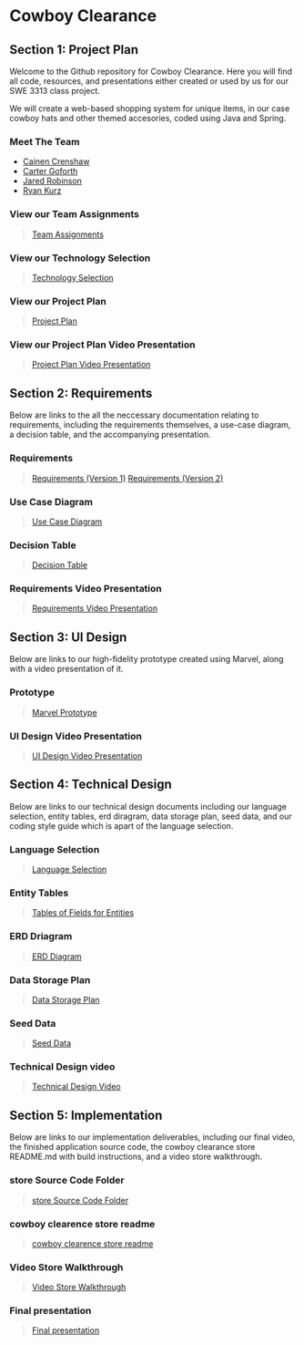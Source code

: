 # Cowboy Clearance

## Section 1: Project Plan
Welcome to the Github repository for Cowboy Clearance. Here you will find all code, resources, and presentations either created or used by us for our SWE 3313 class project.

We will create a web-based shopping system for unique items, in our case cowboy hats and other themed accesories, coded using Java and Spring.

### Meet The Team
- [Cainen Crenshaw](/Project%20Plan/Resumes/Cainan%20Crenshaw.md)
- [Carter Goforth](/Project%20Plan/Resumes/Carter%20Goforth.md)
- [Jared Robinson](/Project%20Plan/Resumes/Jared%20Robinson.md)
- [Ryan Kurz](/Project%20Plan/Resumes/Ryan%20Kurz.md)

### View our Team Assignments
> [Team Assignments](/Project%20Plan/Team%20Assignments.md)

### View our Technology Selection
> [Technology Selection](/Project%20Plan/Technology%20Selection.md)

### View our Project Plan
> [Project Plan](https://swe-3313-team-4-project.youtrack.cloud/gantt-charts/226-2)

### View our Project Plan Video Presentation
> [Project Plan Video Presentation](https://www.loom.com/share/7eaa5fb05a144d43b437233f983cefeb)

## Section 2: Requirements
Below are links to the all the neccessary documentation relating to requirements, including the requirements themselves, a use-case diagram, a decision table, and the accompanying presentation.

### Requirements
> [Requirements (Version 1)](/Requirements/Requirements_Version_1.md)
> [Requirements (Version 2)](/Requirements/Requirements_Version_2.md)

### Use Case Diagram
> [Use Case Diagram](/Requirements/Use_Case_Diagram.md)

### Decision Table
> [Decision Table](/Requirements/Decision_Table.md)

### Requirements Video Presentation
> [Requirements Video Presentation](https://www.loom.com/share/156bdc78abaa4f239fd941a164b67c68)

## Section 3: UI Design
Below are links to our high-fidelity prototype created using Marvel, along with a video presentation of it.

### Prototype
> [Marvel Prototype](https://marvelapp.com/prototype/116i68fa)

### UI Design Video Presentation
> [UI Design Video Presentation](https://www.loom.com/share/b1f506e5ac3940ff9e01a5a6a896a7a3)

## Section 4: Technical Design
Below are links to our technical design documents including our language selection, entity tables, erd diragram, data storage plan, seed data, and our coding style guide which is apart of the language selection.

### Language Selection
> [Language Selection](/Technical_Design/Language_Selection.md)

### Entity Tables
> [Tables of Fields for Entities](https://kennesawedu-my.sharepoint.com/:w:/g/personal/ccrens12_students_kennesaw_edu/EdBeR_kc681EvzLIJzZ21P4BWNWtPYT9rZM0mIAbUDnbWw?e=5NwmHD)

### ERD Driagram
> [ERD Diagram](https://lucid.app/lucidchart/1d59913b-0fc8-44f2-b7e7-e9a8fb350977/edit?viewport_loc=120%2C-40%2C2072%2C1032%2C0_0&invitationId=inv_449f97f5-9706-4b29-9897-827d58cfb5d1)

### Data Storage Plan
>[Data Storage Plan](/Technical_Design/Data_Storage_Plan.md)

### Seed Data
>[Seed Data](/Technical_Design/Seed_Data.md)

### Technical Design video
>[Technical Design Video](https://www.loom.com/share/e3355d699fee462aa8e9ebc4b6030c4a)

## Section 5: Implementation
Below are links to our implementation deliverables, including our final video, the finished application source code, the cowboy clearance store README.md with build instructions, and a video store walkthrough. 

### store Source Code Folder
>[store Source Code Folder](com.cowboyclearance/store)

### cowboy clearence store readme
>[cowboy clearence store readme](com.cowboyclearance/store/cowboy_clearance_store_readme.md) 

### Video Store Walkthrough
>[Video Store Walkthrough]([./video/store_walkthrough.mp4](https://www.loom.com/share/717716cba9fb424da6ea1a3e87a487b2))

### Final presentation
>[Final presentation](https://www.loom.com/share/b0c81da024824c51b5162ce287788b50)
